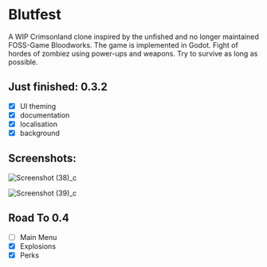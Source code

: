 # Blutfest
A WIP Crimsonland clone inspired by the unfished and no longer maintained FOSS-Game Bloodworks. The game is implemented in Godot.
Fight of hordes of zombiez using power-ups and weapons. Try to survive as long as possible.

## Just finished: 0.3.2
- [x] UI theming
- [x] documentation
- [x] localisation
- [x] background

## Screenshots:
![Screenshot (38)_c](https://user-images.githubusercontent.com/69308038/160944172-cfbc0da0-ccfb-4435-848e-45bffd92cb68.png)

![Screenshot (39)_c](https://user-images.githubusercontent.com/69308038/160944100-7509f12f-24f5-4f4a-a5fb-ac8a30136e97.png)



## Road To 0.4
- [ ] Main Menu
- [x] Explosions
- [x] Perks
